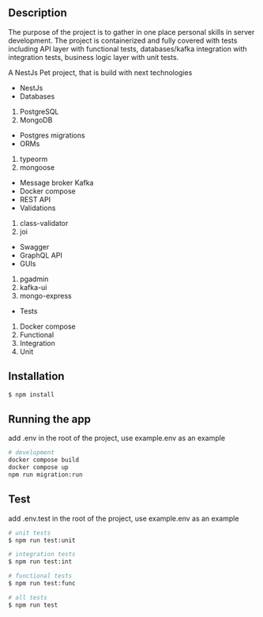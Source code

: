 ## Description

The purpose of the project is to gather in one place personal skills in server development. The project is containerized and fully covered with tests including API layer with functional tests, databases/kafka integration with integration tests, business logic layer with unit tests.

A NestJs Pet project, that is build with next technologies
- NestJs
- Databases
 1. PostgreSQL
 2. MongoDB
- Postgres migrations
- ORMs
 1. typeorm
 2. mongoose
- Message broker Kafka
- Docker compose
- REST API
- Validations
 1. class-validator
 2. joi
- Swagger
- GraphQL API
- GUIs
 1. pgadmin
 2. kafka-ui
 3. mongo-express
- Tests
 1. Docker compose
 2. Functional
 3. Integration
 4. Unit

## Installation

```bash
$ npm install
```

## Running the app

add .env in the root of the project, use example.env as an example

```bash
# development
docker compose build
docker compose up
npm run migration:run
```

## Test

add .env.test in the root of the project, use example.env as an example

```bash
# unit tests
$ npm run test:unit

# integration tests
$ npm run test:int

# functional tests
$ npm run test:func

# all tests
$ npm run test
```
